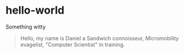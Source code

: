 # hello-world
Something witty
> Hello, my name is Daniel a
> Sandwich connoisseur,
> Micromobility evagelist,
> "Computer Scientist" in training.
